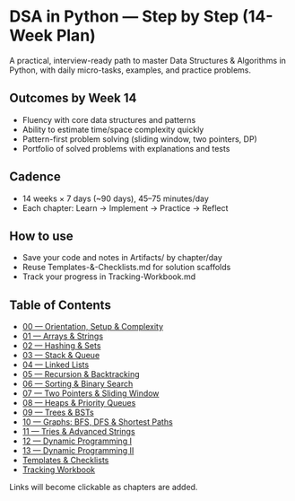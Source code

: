 # DSA in Python — Step by Step (14-Week Plan)

A practical, interview-ready path to master Data Structures & Algorithms in Python, with daily micro-tasks, examples, and practice problems.

## Outcomes by Week 14
- Fluency with core data structures and patterns
- Ability to estimate time/space complexity quickly
- Pattern-first problem solving (sliding window, two pointers, DP)
- Portfolio of solved problems with explanations and tests

## Cadence
- 14 weeks × 7 days (~90 days), 45–75 minutes/day
- Each chapter: Learn → Implement → Practice → Reflect

## How to use
- Save your code and notes in Artifacts/ by chapter/day
- Reuse Templates-&-Checklists.md for solution scaffolds
- Track your progress in Tracking-Workbook.md

## Table of Contents
- [00 — Orientation, Setup & Complexity](./00-Orientation-Setup-&-Complexity.md)
- [01 — Arrays & Strings](./01-Arrays-&-Strings.md)
- [02 — Hashing & Sets](./02-Hashing-&-Sets.md)
- [03 — Stack & Queue](./03-Stack-&-Queue.md)
- [04 — Linked Lists](./04-Linked-Lists.md)
- [05 — Recursion & Backtracking](./05-Recursion-&-Backtracking.md)
- [06 — Sorting & Binary Search](./06-Sorting-&-Binary-Search.md)
- [07 — Two Pointers & Sliding Window](./07-Two-Pointers-&-Sliding-Window.md)
- [08 — Heaps & Priority Queues](./08-Heaps-&-Priority-Queues.md)
- [09 — Trees & BSTs](./09-Trees-&-BSTs.md)
- [10 — Graphs: BFS, DFS & Shortest Paths](./10-Graphs-BFS-DFS-&-Shortest-Paths.md)
- [11 — Tries & Advanced Strings](./11-Tries-&-Advanced-Strings.md)
- [12 — Dynamic Programming I](./12-Dynamic-Programming-I.md)
- [13 — Dynamic Programming II](./13-Dynamic-Programming-II.md)
- [Templates & Checklists](./Templates-&-Checklists.md)
- [Tracking Workbook](./Tracking-Workbook.md)

Links will become clickable as chapters are added.
